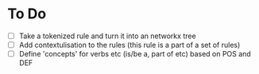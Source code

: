 # To Do

- [ ] Take a tokenized rule and turn it into an networkx tree
- [ ] Add contextulisation to the rules (this rule is a part of a set of rules)
- [ ] Define 'concepts' for verbs etc (is/be a, part of etc) based on POS and DEF

